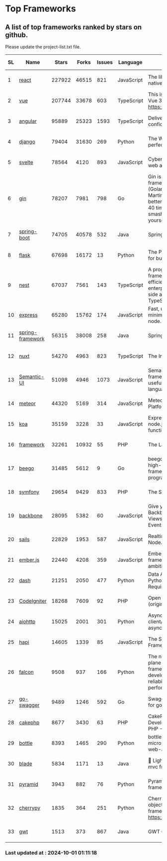 # Top Frameworks
## A list of top frameworks ranked by stars on github.  
Please update the project-list.txt file.

| SL| Name  | Stars| Forks| Issues | Language | Description | Last Commit |
| --| ------| -----| ---- | ------ | -------- | ----------- | ----------- |
| 1 | [react](https://github.com/facebook/react) | 227922 | 46515 | 821 | JavaScript | The library for web and native user interfaces. | 2024-09-30 19:45:13 |
| 2 | [vue](https://github.com/vuejs/vue) | 207744 | 33678 | 603 | TypeScript | This is the repo for Vue 2. For Vue 3, go to https://github.com/vuejs/core | 2024-06-14 12:52:12 |
| 3 | [angular](https://github.com/angular/angular) | 95889 | 25323 | 1593 | TypeScript | Deliver web apps with confidence 🚀 | 2024-09-30 20:41:48 |
| 4 | [django](https://github.com/django/django) | 79404 | 31630 | 269 | Python | The Web framework for perfectionists with deadlines. | 2024-09-30 19:52:28 |
| 5 | [svelte](https://github.com/sveltejs/svelte) | 78564 | 4120 | 893 | JavaScript | Cybernetically enhanced web apps | 2024-09-30 12:50:42 |
| 6 | [gin](https://github.com/gin-gonic/gin) | 78207 | 7981 | 798 | Go | Gin is a HTTP web framework written in Go (Golang). It features a Martini-like API with much better performance -- up to 40 times faster. If you need smashing performance, get yourself some Gin. | 2024-09-21 15:24:18 |
| 7 | [spring-boot](https://github.com/spring-projects/spring-boot) | 74705 | 40578 | 532 | Java | Spring Boot | 2024-09-30 23:25:47 |
| 8 | [flask](https://github.com/pallets/flask) | 67698 | 16172 | 13 | Python | The Python micro framework for building web applications. | 2024-09-01 16:04:14 |
| 9 | [nest](https://github.com/nestjs/nest) | 67037 | 7561 | 143 | TypeScript | A progressive Node.js framework for building efficient, scalable, and enterprise-grade server-side applications with TypeScript/JavaScript 🚀 | 2024-09-26 08:09:15 |
| 10 | [express](https://github.com/expressjs/express) | 65280 | 15762 | 174 | JavaScript | Fast, unopinionated, minimalist web framework for node. | 2024-09-30 20:49:26 |
| 11 | [spring-framework](https://github.com/spring-projects/spring-framework) | 56315 | 38008 | 258 | Java | Spring Framework | 2024-09-30 16:32:43 |
| 12 | [nuxt](https://github.com/nuxt/nuxt) | 54270 | 4963 | 823 | TypeScript | The Intuitive Vue Framework. | 2024-09-30 15:59:18 |
| 13 | [Semantic-UI](https://github.com/Semantic-Org/Semantic-UI) | 51098 | 4946 | 1073 | JavaScript | Semantic is a UI component framework based around useful principles from natural language. | 2023-01-11 17:05:32 |
| 14 | [meteor](https://github.com/meteor/meteor) | 44320 | 5169 | 314 | JavaScript | Meteor, the JavaScript App Platform | 2024-09-25 14:45:17 |
| 15 | [koa](https://github.com/koajs/koa) | 35159 | 3228 | 33 | JavaScript | Expressive middleware for node.js using ES2017 async functions | 2024-08-31 18:23:31 |
| 16 | [framework](https://github.com/laravel/framework) | 32261 | 10932 | 55 | PHP | The Laravel Framework. | 2024-09-30 14:29:28 |
| 17 | [beego](https://github.com/beego/beego) | 31485 | 5612 | 9 | Go | beego is an open-source, high-performance web framework for the Go programming language. | 2024-09-21 08:44:12 |
| 18 | [symfony](https://github.com/symfony/symfony) | 29654 | 9429 | 833 | PHP | The Symfony PHP framework | 2024-09-30 20:57:26 |
| 19 | [backbone](https://github.com/jashkenas/backbone) | 28095 | 5382 | 60 | JavaScript | Give your JS App some Backbone with Models, Views, Collections, and Events | 2024-09-02 12:55:04 |
| 20 | [sails](https://github.com/balderdashy/sails) | 22829 | 1953 | 587 | JavaScript | Realtime MVC Framework for Node.js | 2024-09-17 15:56:43 |
| 21 | [ember.js](https://github.com/emberjs/ember.js) | 22440 | 4208 | 359 | JavaScript | Ember.js - A JavaScript framework for creating ambitious web applications | 2024-09-30 18:21:41 |
| 22 | [dash](https://github.com/plotly/dash) | 21251 | 2050 | 477 | Python | Data Apps & Dashboards for Python. No JavaScript Required. | 2024-09-20 15:45:31 |
| 23 | [CodeIgniter](https://github.com/bcit-ci/CodeIgniter) | 18268 | 7609 | 92 | PHP | Open Source PHP Framework (originally from EllisLab) | 2024-03-20 03:51:42 |
| 24 | [aiohttp](https://github.com/aio-libs/aiohttp) | 15025 | 2001 | 301 | Python | Asynchronous HTTP client/server framework for asyncio and Python | 2024-09-30 23:46:17 |
| 25 | [hapi](https://github.com/hapijs/hapi) | 14605 | 1339 | 85 | JavaScript | The Simple, Secure Framework Developers Trust | 2024-07-04 00:48:01 |
| 26 | [falcon](https://github.com/falconry/falcon) | 9508 | 937 | 166 | Python | The no-magic web data plane API and microservices framework for Python developers, with a focus on reliability, correctness, and performance at scale. | 2024-09-28 09:42:25 |
| 27 | [go-swagger](https://github.com/go-swagger/go-swagger) | 9489 | 1246 | 592 | Go | Swagger 2.0 implementation for go | 2024-09-27 16:28:57 |
| 28 | [cakephp](https://github.com/cakephp/cakephp) | 8677 | 3430 | 63 | PHP | CakePHP: The Rapid Development Framework for PHP - Official Repository | 2024-09-28 19:06:29 |
| 29 | [bottle](https://github.com/bottlepy/bottle) | 8393 | 1465 | 290 | Python | bottle.py is a fast and simple micro-framework for python web-applications. | 2024-09-26 12:33:52 |
| 30 | [blade](https://github.com/lets-blade/blade) | 5834 | 1171 | 13 | Java | :rocket: Lightning fast and elegant mvc framework for Java8 | 2024-06-17 01:05:35 |
| 31 | [pyramid](https://github.com/Pylons/pyramid) | 3943 | 882 | 76 | Python | Pyramid - A Python web framework | 2024-06-10 16:09:42 |
| 32 | [cherrypy](https://github.com/cherrypy/cherrypy) | 1835 | 364 | 251 | Python | CherryPy is a pythonic, object-oriented HTTP framework.      https://cherrypy.dev | 2024-08-31 10:29:14 |
| 33 | [gwt](https://github.com/gwtproject/gwt) | 1513 | 373 | 867 | Java | GWT Open Source Project | 2024-09-12 11:42:19 |

### Last updated at : 2024-10-01 01:11:18

